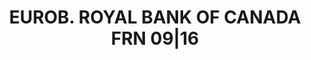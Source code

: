 ---
layout: asset
title: EUROB. ROYAL BANK OF CANADA FRN 09|16                       
isin: US78010UBZ93
---
